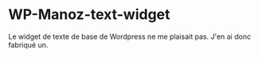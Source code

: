 WP-Manoz-text-widget
====================

Le widget de texte de base de Wordpress ne me plaisait pas. J'en ai donc fabriqué un.
